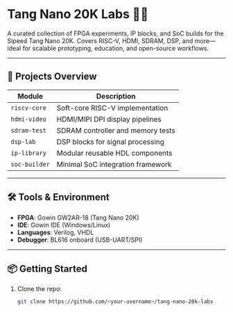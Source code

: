 # Tang Nano 20K Labs 🧠🔧

A curated collection of FPGA experiments, IP blocks, and SoC builds for the Sipeed Tang Nano 20K. Covers RISC-V, HDMI, SDRAM, DSP, and more—ideal for scalable prototyping, education, and open-source workflows.

---

## 🚀 Projects Overview

| Module        | Description                          |
|---------------|--------------------------------------|
| `riscv-core`  | Soft-core RISC-V implementation      |
| `hdmi-video`  | HDMI/MIPI DPI display pipelines      |
| `sdram-test`  | SDRAM controller and memory tests    |
| `dsp-lab`     | DSP blocks for signal processing     |
| `ip-library`  | Modular reusable HDL components      |
| `soc-builder` | Minimal SoC integration framework    |

---

## 🛠️ Tools & Environment

- **FPGA**: Gowin GW2AR-18 (Tang Nano 20K)
- **IDE**: Gowin IDE (Windows/Linux)
- **Languages**: Verilog, VHDL
- **Debugger**: BL616 onboard (USB-UART/SPI)

---

## 📦 Getting Started

1. Clone the repo:
   ```bash
   git clone https://github.com/<your-username>/tang-nano-20k-labs

